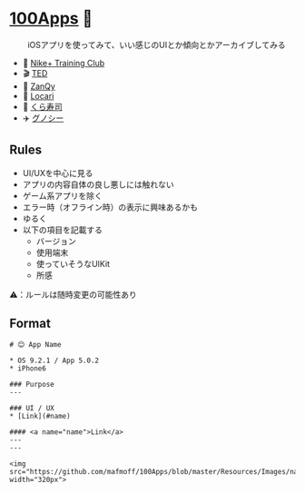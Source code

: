 # [100Apps](https://github.com/mafmoff/100Apps/blob/master/apps.md) 🎉
　　
iOSアプリを使ってみて、いい感じのUIとか傾向とかアーカイブしてみる

* 👟 [Nike+ Training Club](https://github.com/mafmoff/100Apps/blob/master/Apps/Nike%2B%20Training%20Club.md)
* 🎬 [TED](https://github.com/mafmoff/100Apps/blob/master/Apps/TED.md)
* 👕 [ZanQy](https://github.com/mafmoff/100Apps/blob/master/Apps/ZanQy.md)
* 💄 [Locari](https://github.com/mafmoff/100Apps/blob/master/Apps/Locari.md)
* 🍣 [くら寿司](https://github.com/mafmoff/100Apps/blob/master/Apps/くら寿司.md)
* ✈️ [グノシー](https://github.com/mafmoff/100Apps/blob/master/Apps/グノシー.md)

## Rules

* UI/UXを中心に見る
* アプリの内容自体の良し悪しには触れない
* ゲーム系アプリを除く
* エラー時（オフライン時）の表示に興味あるかも
* ゆるく
* 以下の項目を記載する
  * バージョン
  * 使用端末
  * 使っていそうなUIKit
  * 所感

⚠️：ルールは随時変更の可能性あり

## Format

```
# 😊 App Name

* OS 9.2.1 / App 5.0.2
* iPhone6

### Purpose
---

### UI / UX  
* [Link](#name)

#### <a name="name">Link</a>
---  
---

<img src="https://github.com/mafmoff/100Apps/blob/master/Resources/Images/name.gif" width="320px">

```
